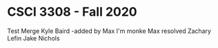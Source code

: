# CSCI 3308 - Fall 2020
Test Merge
Kyle Baird
-added by Max
I'm monke
Max resolved
Zachary Lefin
Jake Nichols

